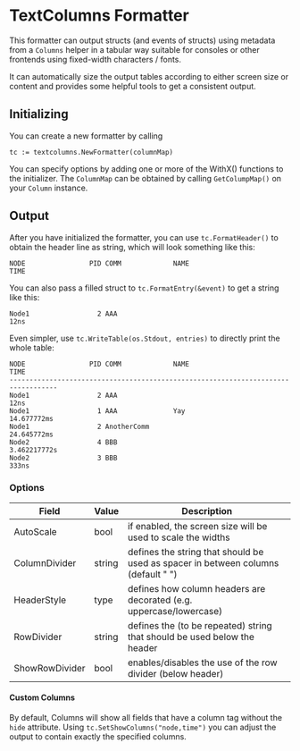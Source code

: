 # TextColumns Formatter

This formatter can output structs (and events of structs) using metadata from a `Columns` helper in a tabular way
suitable for consoles or other frontends using fixed-width characters / fonts.

It can automatically size the output tables according to either screen size or content and provides some helpful tools
to get a consistent output.

## Initializing

You can create a new formatter by calling

```
tc := textcolumns.NewFormatter(columnMap)
```

You can specify options by adding one or more of the WithX() functions to the initializer.
The `ColumnMap` can be obtained by calling `GetColumpMap()` on your `Column` instance. 

## Output

After you have initialized the formatter, you can use `tc.FormatHeader()` to obtain the header line as string, which
will look something like this:

```
NODE                PID COMM             NAME                                 TIME
```

You can also pass a filled struct to `tc.FormatEntry(&event)` to get a string like this:

```
Node1                 2 AAA                                                   12ns
```

Even simpler, use `tc.WriteTable(os.Stdout, entries)` to directly print the whole table:

```
NODE                PID COMM             NAME                                 TIME
----------------------------------------------------------------------------------
Node1                 2 AAA                                                   12ns
Node1                 1 AAA              Yay                           14.677772ms
Node1                 2 AnotherComm                                    24.645772ms
Node2                 4 BBB                                           3.462217772s
Node2                 3 BBB                                                  333ns
```


### Options

| Field             | Value  | Description                                                                       |
|-------------------|--------|-----------------------------------------------------------------------------------|
| AutoScale         | bool   | if enabled, the screen size will be used to scale the widths                      |
| ColumnDivider     | string | defines the string that should be used as spacer in between columns (default " ") |
| HeaderStyle       | type   | defines how column headers are decorated (e.g. uppercase/lowercase)               |
| RowDivider        | string | defines the (to be repeated) string that should be used below the header          |
| ShowRowDivider    | bool   | enables/disables the use of the row divider (below header)                        |


#### Custom Columns

By default, Columns will show all fields that have a column tag without the `hide` attribute. Using
`tc.SetShowColumns("node,time")` you can adjust the output to contain exactly the specified columns.
